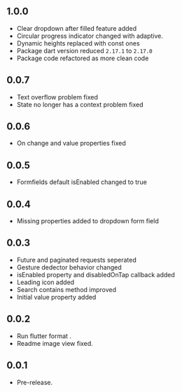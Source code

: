 ## 1.0.0
* Clear dropdown after filled feature added
* Circular progress indicator changed with adaptive.
* Dynamic heights replaced with const ones
* Package dart version reduced `2.17.1` to `2.17.0`
* Package code refactored as more clean code
  
## 0.0.7

* Text overflow problem fixed
* State no longer has a context problem fixed
## 0.0.6

* On change and value properties fixed
## 0.0.5

* Formfields default isEnabled changed to true
## 0.0.4
* Missing properties added to dropdown form field
## 0.0.3

* Future and paginated requests seperated
* Gesture dedector behavior changed
* isEnabled property and disabledOnTap callback added
* Leading icon added
* Search contains method improved
* Initial value property added
## 0.0.2

* Run flutter format .
* Readme image view fixed.

## 0.0.1

* Pre-release.
